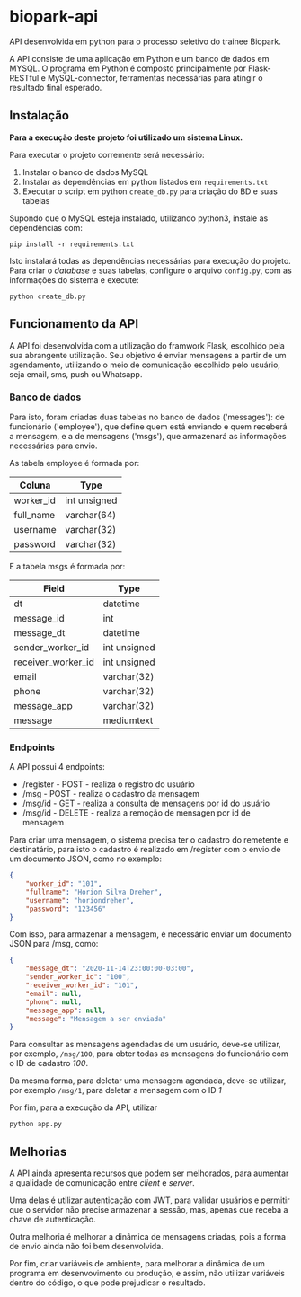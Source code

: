 # biopark-api
API desenvolvida em python para o processo seletivo do trainee Biopark.

A API consiste de uma aplicação em Python e um banco de dados em MYSQL.
O programa em Python é composto principalmente por Flask-RESTful e
MySQL-connector, ferramentas necessárias para atingir o resultado final esperado.

## Instalação

**Para a execução deste projeto foi utilizado um sistema Linux.**

Para executar o projeto corremente será necessário:
1. Instalar o banco de dados MySQL
1. Instalar as dependências em python listados em `requirements.txt`
1. Executar o script em python `create_db.py` para criação do BD e suas tabelas

Supondo que o MySQL esteja instalado, utilizando python3, instale as dependências com:

`pip install -r requirements.txt`

Isto instalará todas as dependências necessárias para execução do projeto.
Para criar o *database* e suas tabelas, configure o arquivo `config.py`, com as informações do sistema e execute:

`python create_db.py`

## Funcionamento da API

A API foi desenvolvida com a utilização do framwork Flask, 
escolhido pela sua abrangente utilização. 
Seu objetivo é enviar mensagens a partir de um agendamento, 
utilizando o meio de comunicação escolhido pelo usuário, 
seja email, sms, push ou Whatsapp.

### Banco de dados
Para isto, foram criadas duas tabelas no banco de 
dados ('messages'): de funcionário ('employee'), 
que define quem está enviando e quem receberá a mensagem, 
e a de mensagens ('msgs'), que armazenará as informações 
necessárias para envio.

As tabela employee é formada por:

Coluna        | Type         
------------ | -------------
worker_id | int unsigned
full_name | varchar(64)
username  | varchar(32)
password  | varchar(32)

E a tabela msgs é formada por:

| Field              | Type
------------ | -------------
| dt                 | datetime     
| message_id         | int          
| message_dt         | datetime          
| sender_worker_id   | int unsigned 
| receiver_worker_id | int unsigned 
| email              | varchar(32)
| phone              | varchar(32) 
| message_app        | varchar(32) 
| message            | mediumtext 

### Endpoints

A API possui 4 endpoints:

* /register - POST - realiza o registro do usuário
* /msg - POST -  realiza o cadastro da mensagem
* /msg/id - GET - realiza a consulta de mensagens por id do usuário
* /msg/id - DELETE - realiza a remoção de mensagen por id de mensagem

Para criar uma mensagem, o sistema precisa ter o cadastro 
do remetente e destinatário, para isto o cadastro é 
realizado em /register com o envio de um documento JSON, como no exemplo:

```json
{
    "worker_id": "101",
    "fullname": "Horion Silva Dreher",
    "username": "horiondreher",
    "password": "123456"
}
```

Com isso, para armazenar a mensagem, é necessário enviar 
um documento JSON para /msg, como:

```json
{
    "message_dt": "2020-11-14T23:00:00-03:00",
    "sender_worker_id": "100",
    "receiver_worker_id": "101",
    "email": null,
    "phone": null,
    "message_app": null,
    "message": "Mensagem a ser enviada"
}
```
Para consultar as mensagens agendadas de um usuário, deve-se
utilizar, por exemplo, `/msg/100`, para obter todas as mensagens
do funcionário com o ID de cadastro *100*.

Da mesma forma, para deletar uma mensagem agendada, deve-se
utilizar, por exemplo `/msg/1`, para deletar a mensagem com o ID *1*

Por fim, para a execução da API, utilizar

`python app.py`

## Melhorias

A API ainda apresenta recursos que podem ser melhorados, para 
aumentar a qualidade de comunicação entre *client* e *server*.

Uma delas é utilizar autenticação com JWT, para validar usuários e
permitir que o servidor não precise armazenar a sessão, mas, apenas
que receba a chave de autenticação.

Outra melhoria é melhorar a dinâmica de mensagens criadas, pois a 
forma de envio ainda não foi bem desenvolvida.

Por fim, criar variáveis de ambiente, para melhorar a dinâmica
de um programa em desenvovimento ou produção, e assim, não utilizar
variáveis dentro do código, o que pode prejudicar o resultado.
